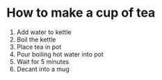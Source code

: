 # How to make a cup of tea

1. Add water to kettle
1. Boil the kettle
1. Place tea in pot
1. Pour boiling hot water into pot
1. Wait for 5 minutes
1. Decant into a mug
